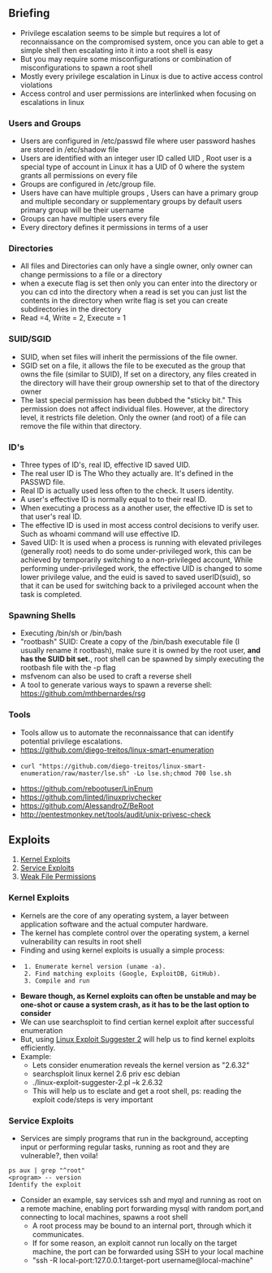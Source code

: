 ## Briefing
+ Privilege escalation seems to be simple but requires a lot of reconnaissance on the compromised system, once you can able to get a simple shell then escalating into it into a root shell is easy  
+ But you may require some misconfigurations or combination of misconfigurations to spawn a root shell 
+ Mostly every privilege escalation in Linux is due to active access control violations  
+ Access control and user permissions are interlinked when focusing on escalations in linux 
 ### Users and Groups
+ Users are configured in /etc/passwd file where user password hashes are stored in /etc/shadow file 
+ Users are identified with an integer user ID called UID , Root user is a special type of account in Linux it has a UID of 0 where the system grants all permissions on every file 
+ Groups are configured in /etc/group file.
+ Users have can have multiple groups , Users can have a primary group and multiple secondary or supplementary groups by default users primary group will be their username 
+ Groups can have multiple users every file 
+ Every directory defines it permissions in terms of a user 
### Directories
+ All files and Directories can only have a single owner, only owner can change permissions to a file or a directory 
+ when a execute flag is set then only you can enter into the directory or you can cd into the directory when a read is set you can just list the contents in the directory when write flag is set you can create subdirectories in the directory 
+ Read =4, Write = 2, Execute = 1 
### SUID/SGID
+ SUID, when set files will inherit the permissions of the file owner.  
+ SGID set on a file, it allows the file to be executed as the group that owns the file (similar to SUID), If set on a directory, any files created in the directory will have their group ownership set to that of the directory owner
+ The last special permission has been dubbed the "sticky bit." This permission does not affect individual files. However, at the directory level, it restricts file deletion. Only the owner (and root) of a file can remove the file within that directory.

### ID's
+ Three types of ID's, real ID, effective ID saved UID.  
+ The real user ID is The Who they actually are. It's defined in the PASSWD file.  
+ Real ID is actually used less often to the check. It users identity.  
+ A user's effective ID is normally equal to to their real ID.  
+ When executing a process as a another user, the effective ID is set to that user's real ID.  
+ The effective ID is used in most access control decisions to verify user. Such as whoami  command will use effective ID.  
+ Saved UID: It is used when a process is running with elevated privileges (generally root) needs to do some under-privileged work, this can be achieved by temporarily switching to a non-privileged account, While performing under-privileged work, the effective UID is changed to some lower privilege value, and the euid is saved to saved userID(suid), so that it can be used for switching back to a privileged account when the task is completed. 

### Spawning Shells
+ Executing /bin/sh or /bin/bash
+ "rootbash" SUID: Create a copy of the /bin/bash executable file (I usually rename it rootbash), make sure it is owned by the root user, **and has the SUID bit set.**, root shell can be spawned by simply executing the rootbash file with the -p flag
+ msfvenom can also be used to craft a reverse shell
+ A tool to generate various ways to spawn a reverse shell: https://github.com/mthbernardes/rsg
### Tools
+ Tools allow us to automate the reconnaissance that can identify potential privilege escalations.
+ https://github.com/diego-treitos/linux-smart-enumeration 
+     curl "https://github.com/diego-treitos/linux-smart-enumeration/raw/master/lse.sh" -Lo lse.sh;chmod 700 lse.sh
+ https://github.com/rebootuser/LinEnum
+ https://github.com/linted/linuxprivchecker
+ https://github.com/AlessandroZ/BeRoot
+ http://pentestmonkey.net/tools/audit/unix-privesc-check

## Exploits
1. [Kernel Exploits](https://github.com/sumo2001/Prep-Notes/blob/main/Privilege%20Escalation/Linux/README.md#kernel-exploits)
2. [Service Exploits](https://github.com/sumo2001/Prep-Notes/blob/main/Privilege%20Escalation/Linux/README.md#service-exploits)
3. [Weak File Permissions](https://github.com/sumo2001/Prep-Notes/blob/main/Privilege%20Escalation/Linux/README.md#weak-file-permissions)

### Kernel Exploits
+ Kernels are the core of any operating system, a layer between application software and the actual computer hardware.
+ The kernel has complete control over the operating system, a kernel vulnerability can results in root shell
+ Finding and using kernel exploits is usually a simple process:
+      1. Enumerate kernel version (uname -a).
       2. Find matching exploits (Google, ExploitDB, GitHub).
       3. Compile and run
 + **Beware though, as Kernel exploits can often be unstable and may be one-shot or cause a system crash, as it has to be the last option to consider**
 + We can use searchsploit to find certian kernel exploit after successful enumeration
 + But, using [Linux Exploit Suggester 2](https://github.com/jondonas/linux-exploit-suggester-2) will help us to find kernel exploits efficiently.
 + Example:
     + Lets consider enumeration reveals the kernel version as "2.6.32"
     + searchsploit linux kernel 2.6 priv esc debian
     + ./linux-exploit-suggester-2.pl –k 2.6.32
     + This will help us to esclate and get a root shell, ps: reading the exploit code/steps is very important
 ### Service Exploits
+ Services are simply programs that run in the background, accepting input or performing regular tasks, running as root and they are vulnerable?, then voila!
```
ps aux | grep "^root" 
<program> -- version
Identify the exploit
```
+ Consider an example, say services ssh and myql and running as root on a remote machine, enabling port forwarding mysql with random port,and connecting to local machines, spawns a root shell
    + A root process may be bound to an internal port, through which it communicates.
    + If for some reason, an exploit cannot run locally on the target machine, the port can be forwarded using SSH to your local machine
    + "ssh -R local-port:127.0.0.1:target-port username@local-machine"


 
